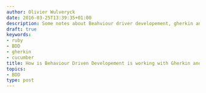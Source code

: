 ```yaml
---
author: Olivier Wulveryck
date: 2016-03-25T13:39:35+01:00
description: Some notes about Beahviour driver developement, gherkin and Cucumber
draft: true
keywords:
- ruby
- BDD
- gherkin
- cucumber
title: How is Behaviour Driven Developement is working with Gherkin and Cucumber
topics:
- BDD
type: post
---
```


